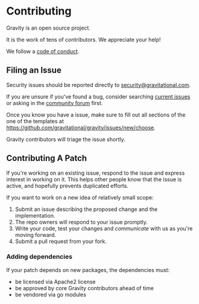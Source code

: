 # Contributing

Gravity is an open source project.

It is the work of tens of contributors. We appreciate your help!

We follow a [code of conduct](./CODE_OF_CONDUCT.md).


## Filing an Issue

Security issues should be reported directly to security@gravitational.com.

If you are unsure if you've found a bug, consider searching
[current issues](https://github.com/gravitational/gravity/issues) or
asking in the [community forum](https://community.goteleport.com/) first.

Once you know you have a issue, make sure to fill out all sections of the
one of the templates at https://github.com/gravitational/gravity/issues/new/choose.

Gravity contributors will triage the issue shortly.


## Contributing A Patch

If you're working on an existing issue, respond to the issue and express
interest in working on it. This helps other people know that the issue is
active, and hopefully prevents duplicated efforts.

If you want to work on a new idea of relatively small scope:

1. Submit an issue describing the proposed change and the implementation.
2. The repo owners will respond to your issue promptly.
3. Write your code, test your changes and _communicate_ with us as you're
moving forward.
4. Submit a pull request from your fork.

### Adding dependencies

If your patch depends on new packages, the dependencies must:

- be licensed via Apache2 license
- be approved by core Gravity contributors ahead of time
- be vendored via go modules
